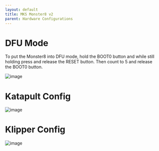 ```yaml
---
layout: default 
title: MKS Monster8 v2
parent: Hardware Configurations
---
```


# DFU Mode

To put the Monster8 into DFU mode, hold the BOOT0 button and while still holding press and release the RESET button. Then count to 5 and release the BOOT0 button.

![image](https://github.com/Esoterical/voron_canbus/assets/124253477/0682086b-f507-430b-96fc-dfbe1812bef9)

# Katapult Config

![image](https://user-images.githubusercontent.com/124253477/221387924-afb1784e-823b-48b4-a5d4-3ea08cd09071.png)

# Klipper Config

![image](https://github.com/user-attachments/assets/b919ed8a-4b52-4bc0-8141-4a47055290ea)

